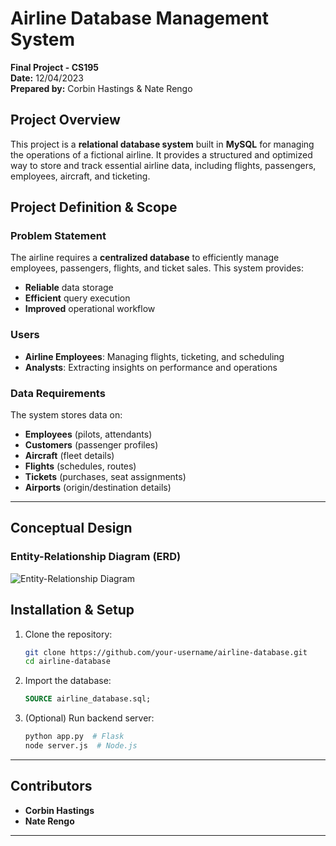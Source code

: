 # Airline Database Management System  
**Final Project - CS195**  
**Date:** 12/04/2023  
**Prepared by:** Corbin Hastings & Nate Rengo  

## Project Overview  
This project is a **relational database system** built in **MySQL** for managing the operations of a fictional airline. It provides a structured and optimized way to store and track essential airline data, including flights, passengers, employees, aircraft, and ticketing.  


## Project Definition & Scope  
### Problem Statement  
The airline requires a **centralized database** to efficiently manage employees, passengers, flights, and ticket sales. This system provides:  
- **Reliable** data storage  
- **Efficient** query execution  
- **Improved** operational workflow  

### Users  
- **Airline Employees**: Managing flights, ticketing, and scheduling  
- **Analysts**: Extracting insights on performance and operations  

### Data Requirements  
The system stores data on:  
- **Employees** (pilots, attendants)  
- **Customers** (passenger profiles)  
- **Aircraft** (fleet details)  
- **Flights** (schedules, routes)  
- **Tickets** (purchases, seat assignments)  
- **Airports** (origin/destination details)  

---

##  Conceptual Design  
### Entity-Relationship Diagram (ERD)  
![Entity-Relationship Diagram](docs/FINAL.png)


## Installation & Setup  
1. Clone the repository:  
   ```bash
   git clone https://github.com/your-username/airline-database.git
   cd airline-database
   ```
2. Import the database:  
   ```sql
   SOURCE airline_database.sql;
   ```
3. (Optional) Run backend server:  
   ```bash
   python app.py  # Flask
   node server.js  # Node.js
   ```

---

## Contributors  
- **Corbin Hastings**  
- **Nate Rengo**  

---
